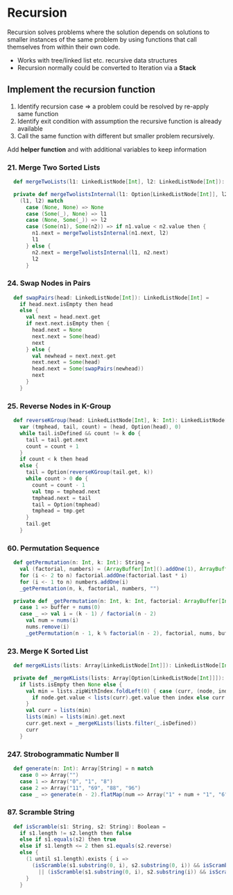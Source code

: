 # Recursion
Recursion solves problems where the solution depends on solutions to smaller instances of the same problem by using functions that call themselves from within their own code.
- Works with tree/linked list etc. recursive data structures 
- Recursion normally could be converted to Iteration via a **Stack**

## Implement the recursion function 
1. Identify recursion case => a problem could be resolved by re-apply same function
2. Identify exit condition with assumption the recursive function is already available
3. Call the same function with different but smaller problem recursively.

Add **helper function** and with additional variables to keep information

### 21. Merge Two Sorted Lists
```scala
  def mergeTwoLists(l1: LinkedListNode[Int], l2: LinkedListNode[Int]): LinkedListNode[Int] = mergeTwolistsInternal(Option(l1), Option(l2)).get

  private def mergeTwolistsInternal(l1: Option[LinkedListNode[Int]], l2: Option[LinkedListNode[Int]]): Option[LinkedListNode[Int]] =
    (l1, l2) match
      case (None, None) => None
      case (Some(_), None) => l1
      case (None, Some(_)) => l2
      case (Some(n1), Some(n2)) => if n1.value < n2.value then {
        n1.next = mergeTwolistsInternal(n1.next, l2)
        l1
      } else {
        n2.next = mergeTwolistsInternal(l1, n2.next)
        l2
      }
```

### 24. Swap Nodes in Pairs
```scala
  def swapPairs(head: LinkedListNode[Int]): LinkedListNode[Int] =
    if head.next.isEmpty then head
    else {
      val next = head.next.get
      if next.next.isEmpty then {
        head.next = None
        next.next = Some(head)
        next
      } else {
        val newhead = next.next.get
        next.next = Some(head)
        head.next = Some(swapPairs(newhead))
        next
      }
    }
```

### 25. Reverse Nodes in K-Group
```scala
  def reverseKGroup(head: LinkedListNode[Int], k: Int): LinkedListNode[Int] =
    var (tmphead, tail, count) = (head, Option(head), 0)
    while tail.isDefined && count != k do {
      tail = tail.get.next
      count = count + 1
    }
    if count < k then head
    else {
      tail = Option(reverseKGroup(tail.get, k))
      while count > 0 do {
        count = count - 1
        val tmp = tmphead.next
        tmphead.next = tail
        tail = Option(tmphead)
        tmphead = tmp.get
      }
      tail.get
    }
```

### 60. Permutation Sequence
```scala
  def getPermutation(n: Int, k: Int): String =
    val (factorial, numbers) = (ArrayBuffer[Int]().addOne(1), ArrayBuffer[Int]())
    for (i <- 2 to n) factorial.addOne(factorial.last * i)
    for (i <- 1 to n) numbers.addOne(i)
    _getPermutation(n, k, factorial, numbers, "")

  private def _getPermutation(n: Int, k: Int, factorial: ArrayBuffer[Int], nums: ArrayBuffer[Int], buffer: String): String = n match
    case 1 => buffer + nums(0)
    case _ => val i = (k - 1) / factorial(n - 2)
      val num = nums(i)
      nums.remove(i)
      _getPermutation(n - 1, k % factorial(n - 2), factorial, nums, buffer + num.toString)
```

### 23. Merge K Sorted List
```scala
  def mergeKLists(lists: Array[LinkedListNode[Int]]): LinkedListNode[Int] = _mergeKLists(lists.map(Option(_))).get

  private def _mergeKLists(lists: Array[Option[LinkedListNode[Int]]]): Option[LinkedListNode[Int]] =
    if lists.isEmpty then None else {
      val min = lists.zipWithIndex.foldLeft(0) { case (curr, (node, index)) =>
        if node.get.value < lists(curr).get.value then index else curr
      }
      val curr = lists(min)
      lists(min) = lists(min).get.next
      curr.get.next = _mergeKLists(lists.filter(_.isDefined))
      curr
    }
```

### 247. Strobogrammatic Number II
```scala
  def generate(n: Int): Array[String] = n match
    case 0 => Array("")
    case 1 => Array("0", "1", "8")
    case 2 => Array("11", "69", "88", "96")
    case _ => generate(n - 2).flatMap(num => Array("1" + num + "1", "6" + num + "9", "9" + num + "6", "8" + num + "8"))
```

### 87. Scramble String
```scala
  def isScramble(s1: String, s2: String): Boolean =
    if s1.length != s2.length then false
    else if s1.equals(s2) then true
    else if s1.length <= 2 then s1.equals(s2.reverse)
    else {
      (1 until s1.length).exists { i =>
        (isScramble(s1.substring(0, i), s2.substring(0, i)) && isScramble(s1.substring(i), s2.substring(i)))
          || (isScramble(s1.substring(0, i), s2.substring(i)) && isScramble(s1.substring(i), s2.substring(0, i)))
      }
    }
```